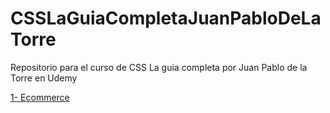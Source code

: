 # CSSLaGuiaCompletaJuanPabloDeLaTorre
Repositorio para el curso de CSS La guia completa por Juan Pablo de la Torre en Udemy

[1- Ecommerce](https://ecommerce-basic-andrespbt.netlify.app/)
 

